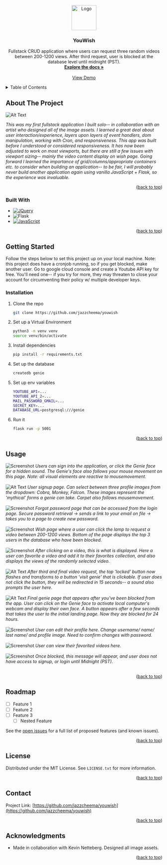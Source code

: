<!-- Improved compatibility of back to top link: See: https://github.com/othneildrew/Best-README-Template/pull/73 -->
<a name="readme-top"></a>



<!-- PROJECT LOGO -->
<br />
<div align="center">
  <a href="https://github.com/jazzcheema">
    <img src="/static/images/magic-lamp.png" alt="Logo" width="80" height="80">
  </a>

<h3 align="center">YouWish</h3>

  <p align="center">
    Fullstack CRUD application where users can request three random videos between 200-1200 views. After third request, user is blocked at the database level until midnight (PST).
    <br />
    <a href="https://github.com/jazzcheema"><strong>Explore the docs »</strong></a>
    <br />
    <br />
    <a href="https://github.com/github_username/repo_name">View Demo</a>
  </p>
</div>



<!-- TABLE OF CONTENTS -->
<details>
  <summary>Table of Contents</summary>
  <ol>
    <li>
      <a href="#about-the-project">About The Project</a>
      <ul>
        <li><a href="#built-with">Built With</a></li>
      </ul>
    </li>
    <li>
      <a href="#getting-started">Getting Started</a>
      <ul>
        <li><a href="#prerequisites">Prerequisites</a></li>
        <li><a href="#installation">Installation</a></li>
      </ul>
    </li>
    <li><a href="#usage">Usage</a></li>
    <li><a href="#roadmap">Roadmap</a></li>
    <li><a href="#contributing">Contributing</a></li>
    <li><a href="#license">License</a></li>
    <li><a href="#contact">Contact</a></li>
    <li><a href="#acknowledgments">Acknowledgments</a></li>
  </ol>
</details>



<!-- ABOUT THE PROJECT -->
## About The Project


![Alt Text](./assets/splash.gif)

*This was my first fullstack application I built solo-- in collaboration with an artist who designed all of the image assets. I learned a great deal about user interaction/experience, layers upon layers of event handlers, dom manipulation, working with Cron, and responsiveness. This app was built before I understood or considered responsiveness. It has now been adjusted to work on most viewports, but there are still a few issues with viewport sizing-- mainly the video content display on wish page. Going forward I learned the importance of grid/columns/appropriate containers etc. to consider when building an application-- to be fair, I will probably never build another application again using vanilla JavaScript + Flask, so the experience was invaluable.*


<p align="right">(<a href="#readme-top">back to top</a>)</p>



### Built With


* [![JQuery][JQuery.com]][JQuery-url]
* ![Flask][Flask-logo]
* [![JavaScript][JavaScript-logo]][JavaScript-url]

<p align="right">(<a href="#readme-top">back to top</a>)</p>



<!-- GETTING STARTED -->
## Getting Started

Follow the steps below to set this project up on your local machine. Note: this project does have a cronjob running, so if you get blocked, make another user. Go to google cloud console and create a Youtube API key for free. You'll need one-- if you try for more, they may threaten to close your account for circumventing their policy w/ multiple developer keys.


### Installation


1. Clone the repo
   ```sh
   git clone https://github.com/jazzcheema/youwish
   ```
3. Set up a Virtual Environment
   ```sh
   python3 -m venv venv
   source venv/bin/activate
   ```
4. Install dependencies
   ```sh
   pip install -r requirements.txt
   ```
5. Set up the database
   ```sh
   createdb genie
   ```
6. Set up env variables
   ```sh
   YOUTUBE_API=...
   YOUTUBE_API_2=...
   MAIL_PASSWORD_GMAIL=...
   SECRET_KEY=...
   DATABASE_URL=postgresql:///genie
   ```
7. Run it
   ```sh
   flask run -p 5001
   ```

<p align="right">(<a href="#readme-top">back to top</a>)</p>



<!-- USAGE EXAMPLES -->
## Usage

![Screenshot](./assets/genie-face.png)
*Users can sign into the application, or click the Genie face for a hidden sound. The Genie's face also follows your mouse movement on this page. Note: all visual elements are reactive to mousemovement.*
<br/>
<br/>
![Alt Text](./assets/signup.gif)
*User signup page. Can select between three profile images from the dropdown: Cobra, Monkey, Falcon. These images represent the 'mythical' forms a genie can take. Carpet also follows mousemovement.*
<br/>
<br/>
![Screenshot](./assets/forgot-password.png)
*Forgot password page that can be accessed from the login page. Secure password retrieval -> sends a link to your email on file -> takes you to a page to create new password.*
<br/>
<br/>
![Screenshot](./assets/wish.png)
*Wish page where a user can click the lamp to request a video between 200-1200 views. Bottom of the page displays the top 3 users in the database who have been blocked.*
<br/>
<br/>
![Screenshot](./assets/video-return.png)
*After clicking on a video, this is what is displayed. Here a user can favorite a video and add it to their favorites collection, and also displays the views of the randomly selected video.*
<br/>
<br/>
![Alt Text](./assets/genie-call.gif)
*After third and final video request, the top 'locked' button now flashes and transforms to a button 'visit genie' that is clickable. If user does not click the button, they will be redirected in 15 seconds-- a sound also prompts the user here.*
<br/>
<br/>
![Alt Text](./assets/final-genie.gif)
*Final genie page that appears after you've been blocked from the app. User can click on the Genie face to activate local computer's webcam and display their own face. A button appears after a few seconds that takes the user to the initial landing page. Now they are blocked for 24 hours.*
<br/>
<br/>
![Screenshot](./assets/edit.png)
*User can edit their profile here. Change username/ name/ last name/ and profile image. Need to confirm changes with password.*
<br/>
<br/>
![Screenshot](./assets/favorites.png)
*User can view their favorited videos here.*
<br/>
<br/>
![Screenshot](./assets/blocked.png)
*Once blocked, this message will appear, and user does not have access to signup, or login until Midnight (PST).*
<br/>
<br/>

<p align="right">(<a href="#readme-top">back to top</a>)</p>



<!-- ROADMAP -->
## Roadmap

- [ ] Feature 1
- [ ] Feature 2
- [ ] Feature 3
    - [ ] Nested Feature

See the [open issues](https://github.com/github_username/repo_name/issues) for a full list of proposed features (and known issues).

<p align="right">(<a href="#readme-top">back to top</a>)</p>



## License

Distributed under the MIT License. See `LICENSE.txt` for more information.

<p align="right">(<a href="#readme-top">back to top</a>)</p>



<!-- CONTACT -->
## Contact


Project Link: [https://github.com/jazzcheema/youwish](https://github.com/jazzcheema/youwish)

<p align="right">(<a href="#readme-top">back to top</a>)</p>



<!-- ACKNOWLEDGMENTS -->
## Acknowledgments

* Made in collaboration with Kevin Netteberg. Designed all image assets.


<p align="right">(<a href="#readme-top">back to top</a>)</p>



<!-- MARKDOWN LINKS & IMAGES -->
<!-- https://www.markdownguide.org/basic-syntax/#reference-style-links -->
[contributors-shield]: https://img.shields.io/github/contributors/github_username/repo_name.svg?style=for-the-badge
[contributors-url]: https://github.com/github_username/repo_name/graphs/contributors
[forks-shield]: https://img.shields.io/github/forks/github_username/repo_name.svg?style=for-the-badge
[forks-url]: https://github.com/github_username/repo_name/network/members
[stars-shield]: https://img.shields.io/github/stars/github_username/repo_name.svg?style=for-the-badge
[stars-url]: https://github.com/github_username/repo_name/stargazers
[issues-shield]: https://img.shields.io/github/issues/github_username/repo_name.svg?style=for-the-badge
[issues-url]: https://github.com/github_username/repo_name/issues
[license-shield]: https://img.shields.io/github/license/github_username/repo_name.svg?style=for-the-badge
[license-url]: https://github.com/github_username/repo_name/blob/master/LICENSE.txt
[linkedin-shield]: https://img.shields.io/badge/-LinkedIn-black.svg?style=for-the-badge&logo=linkedin&colorB=555
[linkedin-url]: https://linkedin.com/in/linkedin_username
[product-screenshot]: images/screenshot.png
[Next.js]: https://img.shields.io/badge/next.js-000000?style=for-the-badge&logo=nextdotjs&logoColor=white
[Next-url]: https://nextjs.org/
[React.js]: https://img.shields.io/badge/React-20232A?style=for-the-badge&logo=react&logoColor=61DAFB
[React-url]: https://reactjs.org/
[Vue.js]: https://img.shields.io/badge/Vue.js-35495E?style=for-the-badge&logo=vuedotjs&logoColor=4FC08D
[Vue-url]: https://vuejs.org/
[Angular.io]: https://img.shields.io/badge/Angular-DD0031?style=for-the-badge&logo=angular&logoColor=white
[Angular-url]: https://angular.io/
[Svelte.dev]: https://img.shields.io/badge/Svelte-4A4A55?style=for-the-badge&logo=svelte&logoColor=FF3E00
[Svelte-url]: https://svelte.dev/
[Laravel.com]: https://img.shields.io/badge/Laravel-FF2D20?style=for-the-badge&logo=laravel&logoColor=white
[Laravel-url]: https://laravel.com
[Bootstrap.com]: https://img.shields.io/badge/Bootstrap-563D7C?style=for-the-badge&logo=bootstrap&logoColor=white
[Bootstrap-url]: https://getbootstrap.com
[JQuery.com]: https://img.shields.io/badge/jQuery-0769AD?style=for-the-badge&logo=jquery&logoColor=white
[JQuery-url]: https://jquery.com
[Flask-logo]: https://img.shields.io/badge/Flask-000000?style=for-the-badge&logo=flask&logoColor=white
[Flask-url]: https://flask.palletsprojects.com/
[JavaScript-logo]: https://img.shields.io/badge/JavaScript-000000?style=for-the-badge&logo=javascript&logoColor=yellow
[JavaScript-url]: https://developer.mozilla.org/en-US/docs/Web/JavaScript
